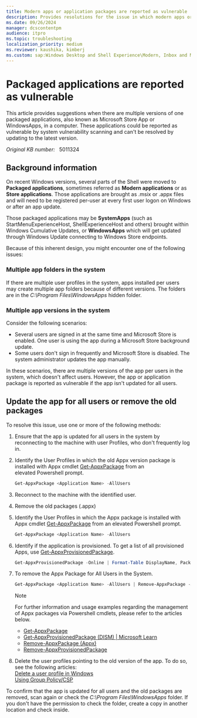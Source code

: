```yaml
---
title: Modern apps or application packages are reported as vulnerable
description: Provides resolutions for the issue in which modern apps or application packages are reported by vulnerability scanning.
ms.date: 09/26/2024
manager: dcscontentpm
audience: itpro
ms.topic: troubleshooting
localization_priority: medium
ms.reviewer: kaushika, kimberj
ms.custom: sap:Windows Desktop and Shell Experience\Modern, Inbox and Microsoft Store Apps, csstroubleshoot
---
```

# Packaged applications are reported as vulnerable

This article provides suggestions when there are multiple versions of one packaged applications, also known as Microsoft Store App or WindowsApps, in a computer. These applications could be reported as vulnerable by system vulnerability scanning and can't be resolved by updating to the latest version.

*Original KB number:* &nbsp; 5011324

## Background information

On recent Windows versions, several parts of the Shell were moved to **Packaged applications**, sometimes referred as **Modern applications** or as **Store applications**. Those applications are brought as .msix or .appx files and will need to be registered per-user at every first user logon on Windows or after an app update.

Those packaged applications may be **SystemApps** (such as StartMenuExperienceHost, ShellExperienceHost and others) brought within Windows Cumulative Updates, or **WindowsApps** which will get updated through Windows Update connecting to Windows Store endpoints.

Because of this inherent design, you might encounter one of the following issues:

### Multiple app folders in the system

If there are multiple user profiles in the system, apps installed per users may create multiple app folders because of different versions. The folders are in the *C:\\Program Files\\WindowsApps* hidden folder.

### Multiple app versions in the system

Consider the following scenarios:

- Several users are signed in at the same time and Microsoft Store is enabled. One user is using the app during a Microsoft Store background update.
- Some users don't sign in frequently and Microsoft Store is disabled. The system administrator updates the app manually.

In these scenarios, there are multiple versions of the app per users in the system, which doesn't affect users. However, the app or application package is reported as vulnerable if the app isn't updated for all users.

## Update the app for all users or remove the old packages

To resolve this issue, use one or more of the following methods:

1. Ensure that the app is updated for all users in the system by reconnecting to the machine with user Profiles, who don't frequently log in.
2. Identify the User Profiles in which the old Appx version package is installed with Appx cmdlet [Get-AppxPackage](/powershell/module/appx/get-appxpackage) from an elevated Powershell prompt.

   ```powershell
   Get-AppxPackage <Application Name> -AllUsers
   ```

3. Reconnect to the machine with the identified user.
4. Remove the old packages (.appx)
5. Identify the User Profiles in which the Appx package is installed with Appx cmdlet [Get-AppxPackage](/powershell/module/appx/get-appxpackage) from an elevated Powershell prompt.

   ```powershell
   Get-AppxPackage <Application Name> -AllUsers
   ```

6. Identify if the application is provisioned. To get a list of all provisioned Apps, use [Get-AppxProvisionedPackage](/powershell/module/dism/get-appxprovisionedpackage).

   ```powershell
   Get-AppxProvisionedPackage -Online | Format-Table DisplayName, PackageName
   ```

7. To remove the Appx Package for All Users in the System.

   ```powershell
   Get-AppxPackage <Application Name> -AllUsers | Remove-AppxPackage -AllUsers
   ```

   > [!NOTE]
   > For further information and usage examples regarding the management of Appx packages via Powershell cmdlets, please refer to the articles below.
   >
   > - [Get-AppxPackage](/powershell/module/appx/get-appxpackage)
   > - [Get-AppxProvisionedPackage (DISM) | Microsoft Learn](/powershell/module/dism/get-appxprovisionedpackage)
   > - [Remove-AppxPackage (Appx)](/powershell/module/appx/remove-appxpackage)
   > - [Remove-AppxProvisionedPackage](/powershell/module/dism/remove-appxprovisionedpackage)

8. Delete the user profiles pointing to the old version of the app. To do so, see the following articles:  
   [Delete a user profile in Windows](../../windows-server/user-profiles-and-logon/delete-user-profile.md)  
   [Using Group Policy/CSP](/windows/client-management/mdm/policy-csp-admx-userprofiles#cleanupprofiles)

To confirm that the app is updated for all users and the old packages are removed, scan again or check the *C:\\Program Files\\WindowsApps* folder. If you don't have the permission to check the folder, create a copy in another location and check inside.
